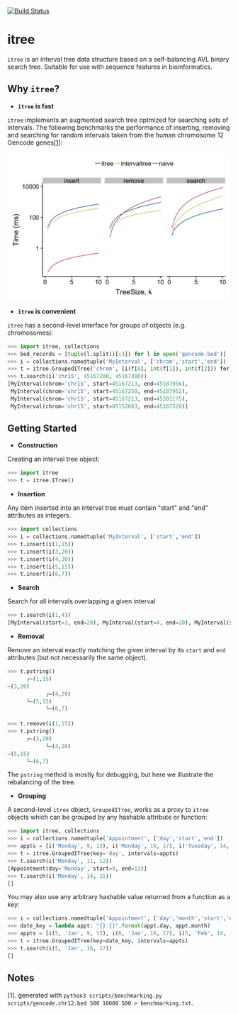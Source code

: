 [![Build Status](https://travis-ci.com/nijibabulu/itree.svg?branch=master)](https://travis-ci.com/nijibabulu/itree)

# itree

`itree` is an interval tree data structure based on a self-balancing AVL binary search tree. 
Suitable for use with sequence features in bioinformatics.

## Why `itree`?

* **`itree` is fast**

`itree` implements an augmented search tree optmized for searching sets of intervals. The following benchmarks the performance of inserting, removing and searching for random intervals taken from the human chromosome 12 Gencode genes[[1]](#notes):

<img src="https://raw.githubusercontent.com/nijibabulu/itree/master/benchmarking/benchmarking.png" alt="benchmarking" width="500" />

* **`itree` is convenient**

`itree` has a second-level interface for groups of objects (e.g. chromosomes):

```python
>>> import itree, collections
>>> bed_records = [tuple(l.split()[:3]) for l in open('gencode.bed')] 
>>> i = collections.namedtuple('MyInterval', ['chrom','start','end'])
>>> t = itree.GroupedITree('chrom', [i(f[0], int(f[1]), int(f[2])) for f in bed_records])
>>> t.search(i('chr15', 45167200, 45167300)) 
[MyInterval(chrom='chr15', start=45167213, end=45187956),
 MyInterval(chrom='chr15', start=45167250, end=45187952),
 MyInterval(chrom='chr15', start=45167213, end=45201175),
 MyInterval(chrom='chr15', start=45152663, end=45167526)]
```

## Getting Started

* **Construction**

Creating an interval tree object:

```python
>>> import itree
>>> t = itree.ITree()
```

* **Insertion**

Any item inserted into an interval tree must contain "start" and "end" attributes as integers. 

```python
>>> import collections
>>> i = collections.namedtuple('MyInterval', ['start','end'])
>>> t.insert(i(1,15))
>>> t.insert(i(3,20))
>>> t.insert(i(4,20))
>>> t.insert(i(5,15))
>>> t.insert(i(6,7))
```

* **Search**

Search for all intervals overlapping a given interval

```python 
>>> t.search(i(1,4)) 
[MyInterval(start=3, end=20), MyInterval(start=4, end=20), MyInterval(start=1, end=15)]
```

* **Removal**

Remove an interval exactly matching the given interval by its `start` and `end` attributes (but not necessarily the 
same object).

```python
>>> t.pstring()
      ┌–(1,15)
–(3,20)
            ┌–(4,20)
      └–(5,15)
            └–(6,7)

>>> t.remove(i(1,15))
>>> t.pstring()
      ┌–(3,20)
            └–(4,20)
–(5,15)
      └–(6,7)
``` 

The `pstring` method is mostly for debugging, but here we illustrate the rebalancing of the tree.

* **Grouping**

A second-level `itree` object, `GroupedITree`, works as a proxy to `itree` objects which can be grouped by any hashable attribute or function:

```python
>>> import itree, collections
>>> i = collections.namedtuple('Appointment', ['day','start','end'])
>>> appts = [i('Monday', 9, 13), i('Monday', 16, 17), i('Tuesday', 14, 15)]
>>> t = itree.GroupedITree(key='day', intervals=appts)
>>> t.search(i('Monday', 11, 12))
[Appointment(day='Monday', start=9, end=13)]
>>> t.search(i('Monday', 14, 15))
[]
```

You may also use any arbitrary hashable value returned from a function as a key:

```python
>>> i = collections.namedtuple('Appointment', ['day','month','start','end'])
>>> date_key = lambda appt: "{} {}".format(appt.day, appt.month)
>>> appts = [i(5, 'Jan', 9, 13), i(6, 'Jan', 16, 17), i(5, 'Feb', 14, 15)]
>>> t = itree.GroupedITree(key=date_key, intervals=appts)
>>> t.search(i(5, 'Jan', 16, 17))   
[]
```

## Notes
[1]. generated with `python3 scripts/benchmarking.py scripts/gencode.chr12.bed 500 10000 500 > benchmarking.txt`.
